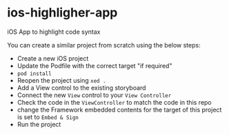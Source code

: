 # ios-highligher-app
iOS App to highlight code syntax

You can create a similar project from scratch using the below steps:

* Create a new iOS project
* Update the Podfile with the correct target "if required" 
* `pod install`
* Reopen the project using `xed .`
* Add a View control to the existing storyboard
* Connect the new `View` control to your `View Controller`
* Check the code in the `ViewController` to match the code in this repo
* change the Framework embedded contents for the target of this project is set to `Embed & Sign`
* Run the project